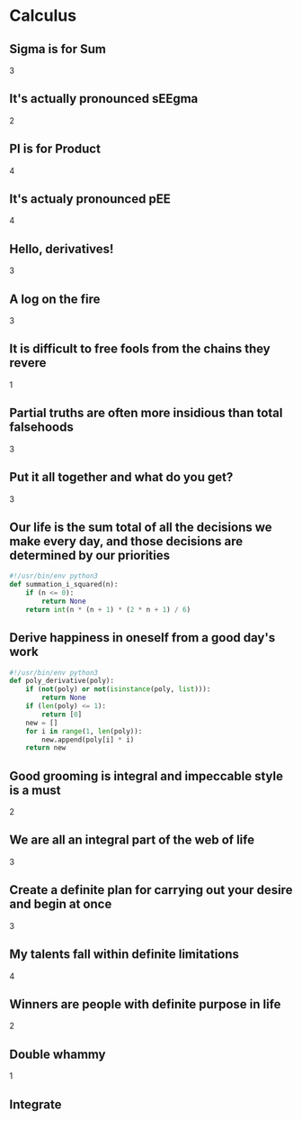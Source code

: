 # Calculus
## Sigma is for Sum
3

## It's actually pronounced sEEgma
2

## PI is for Product
4

## It's actualy pronounced pEE
4

## Hello, derivatives!
3

## A log on the fire
3

## It is difficult to free fools from the chains they revere 
1

## Partial truths are often more insidious than total falsehoods 
3

## Put it all together and what do you get?
3

## Our life is the sum total of all the decisions we make every day, and those decisions are determined by our priorities
```python
#!/usr/bin/env python3
def summation_i_squared(n):
    if (n <= 0):
        return None
    return int(n * (n + 1) * (2 * n + 1) / 6)
```
## Derive happiness in oneself from a good day's work
```python
#!/usr/bin/env python3
def poly_derivative(poly):
    if (not(poly) or not(isinstance(poly, list))):
        return None
    if (len(poly) <= 1):
        return [0]
    new = []
    for i in range(1, len(poly)):
        new.append(poly[i] * i)
    return new
```

## Good grooming is integral and impeccable style is a must
2

## We are all an integral part of the web of life
3

## Create a definite plan for carrying out your desire and begin at once
3

## My talents fall within definite limitations
4 

## Winners are people with definite purpose in life
2

## Double whammy
1

## Integrate
